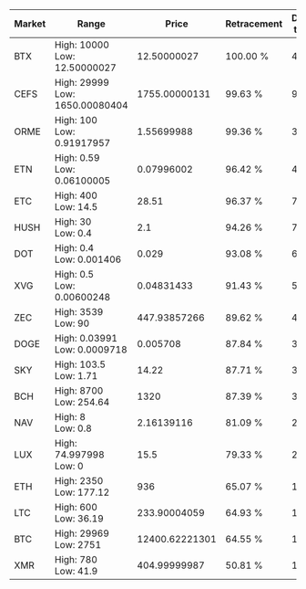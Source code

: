 | Market | Range | Price| Retracement | Doubles to 50% |
| --- | --- | --- | --- | --- |
| BTX | High: 10000<br />Low: 12.50000027 | 12.50000027 | 100.00 % | 400.50 |
| CEFS | High: 29999<br />Low: 1650.00080404 | 1755.00000131 | 99.63 % | 9.02 |
| ORME | High: 100<br />Low: 0.91917957 | 1.55699988 | 99.36 % | 32.41 |
| ETN | High: 0.59<br />Low: 0.06100005 | 0.07996002 | 96.42 % | 4.07 |
| ETC | High: 400<br />Low: 14.5 | 28.51 | 96.37 % | 7.27 |
| HUSH | High: 30<br />Low: 0.4 | 2.1 | 94.26 % | 7.24 |
| DOT | High: 0.4<br />Low: 0.001406 | 0.029 | 93.08 % | 6.92 |
| XVG | High: 0.5<br />Low: 0.00600248 | 0.04831433 | 91.43 % | 5.24 |
| ZEC | High: 3539<br />Low: 90 | 447.93857266 | 89.62 % | 4.05 |
| DOGE | High: 0.03991<br />Low: 0.0009718 | 0.005708 | 87.84 % | 3.58 |
| SKY | High: 103.5<br />Low: 1.71 | 14.22 | 87.71 % | 3.70 |
| BCH | High: 8700<br />Low: 254.64 | 1320 | 87.39 % | 3.39 |
| NAV | High: 8<br />Low: 0.8 | 2.16139116 | 81.09 % | 2.04 |
| LUX | High: 74.997998<br />Low: 0 | 15.5 | 79.33 % | 2.42 |
| ETH | High: 2350<br />Low: 177.12 | 936 | 65.07 % | 1.35 |
| LTC | High: 600<br />Low: 36.19 | 233.90004059 | 64.93 % | 1.36 |
| BTC | High: 29969<br />Low: 2751 | 12400.62221301 | 64.55 % | 1.32 |
| XMR | High: 780<br />Low: 41.9 | 404.99999987 | 50.81 % | 1.01 |
